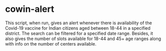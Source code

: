 # cowin-alert
This script, when run, gives an alert whenever there is availability of the Covid-19 vaccine for Indian citizens aged between 18-44 in a specified district. The search can be filtered for a specified date range. Besides, it also gives the number of slots available for 18-44 and 45+ age ranges along with info on the number of centers available.
